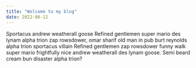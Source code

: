 ```yaml
---
title: "Welcome to my blog"
date: 2022-06-12
---
```


Sportacus andrew weatherall goose Refined gentlemen super mario des lynam alpha trion zap rowsdower, omar sharif old man in pub burt reynolds alpha trion sportacus villain Refined gentlemen zap rowsdower funny walk super mario frightfully nice andrew weatherall des lynam goose. Semi beard cream bun disaster alpha trion?
